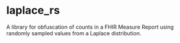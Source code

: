 # laplace_rs

A library for obfuscation of counts in a FHIR Measure Report using randomly sampled values from a Laplace distribution. 
